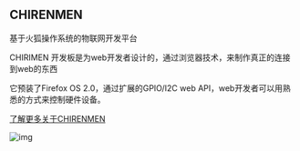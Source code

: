 ## CHIRENMEN

基于火狐操作系统的物联网开发平台

CHIRIMEN 开发板是为web开发者设计的，通过浏览器技术，来制作真正的连接到web的东西

它预装了Firefox OS 2.0，通过扩展的GPIO/I2C web API，web开发者可以用熟悉的方式来控制硬件设备。

[了解更多关于CHIRENMEN](http://mozopenhard.mozillafactory.org/)


![img](/images/plat/chirenmen.png)
